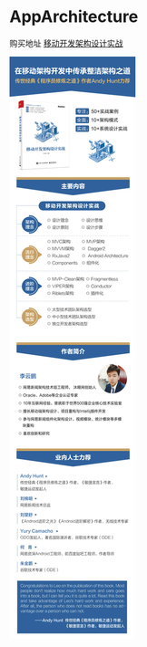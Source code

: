 # AppArchitecture

购买地址 [移动开发架构设计实战](http://product.dangdang.com/28472615.html)

![移动开发架构设计实战](/pic/img1.jpg)
